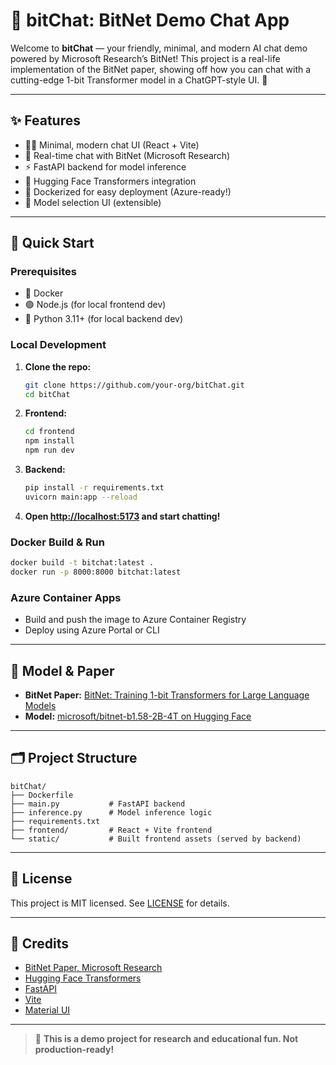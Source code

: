 # 🦾 bitChat: BitNet Demo Chat App

Welcome to **bitChat** — your friendly, minimal, and modern AI chat demo powered by Microsoft Research’s BitNet! This project is a real-life implementation of the BitNet paper, showing off how you can chat with a cutting-edge 1-bit Transformer model in a ChatGPT-style UI. 🚀

---

## ✨ Features
- 🧑‍💻 Minimal, modern chat UI (React + Vite)
- 🤖 Real-time chat with BitNet (Microsoft Research)
- ⚡ FastAPI backend for model inference
- 🤝 Hugging Face Transformers integration
- 🐳 Dockerized for easy deployment (Azure-ready!)
- 🧩 Model selection UI (extensible)

---

## 🚀 Quick Start

### Prerequisites
- 🐳 Docker
- 🟢 Node.js (for local frontend dev)
- 🐍 Python 3.11+ (for local backend dev)

### Local Development
1. **Clone the repo:**
   ```sh
   git clone https://github.com/your-org/bitChat.git
   cd bitChat
   ```
2. **Frontend:**
   ```sh
   cd frontend
   npm install
   npm run dev
   ```
3. **Backend:**
   ```sh
   pip install -r requirements.txt
   uvicorn main:app --reload
   ```
4. **Open [http://localhost:5173](http://localhost:5173) and start chatting!**

### Docker Build & Run
```sh
docker build -t bitchat:latest .
docker run -p 8000:8000 bitchat:latest
```

### Azure Container Apps
- Build and push the image to Azure Container Registry
- Deploy using Azure Portal or CLI

---

## 🧠 Model & Paper
- **BitNet Paper:** [BitNet: Training 1-bit Transformers for Large Language Models](https://arxiv.org/abs/2403.00704)
- **Model:** [microsoft/bitnet-b1.58-2B-4T on Hugging Face](https://huggingface.co/microsoft/bitnet-b1.58-2B-4T)

---

## 🗂️ Project Structure
```
bitChat/
├── Dockerfile
├── main.py           # FastAPI backend
├── inference.py      # Model inference logic
├── requirements.txt
├── frontend/         # React + Vite frontend
└── static/           # Built frontend assets (served by backend)
```

---

## 📄 License
This project is MIT licensed. See [LICENSE](./LICENSE) for details.

---

## 💙 Credits
- [BitNet Paper, Microsoft Research](https://arxiv.org/abs/2403.00704)
- [Hugging Face Transformers](https://huggingface.co/transformers/)
- [FastAPI](https://fastapi.tiangolo.com/)
- [Vite](https://vitejs.dev/)
- [Material UI](https://mui.com/)

---

> 🧪 **This is a demo project for research and educational fun. Not production-ready!**

